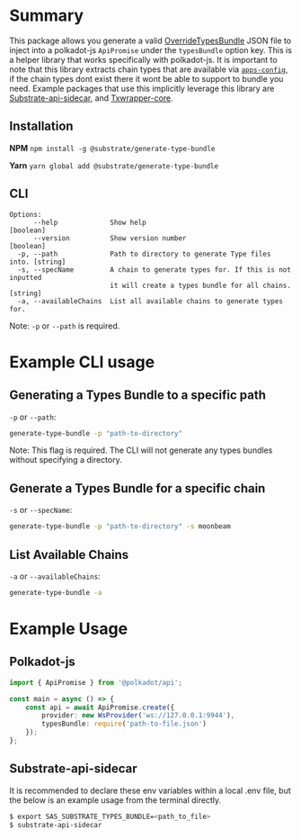 # Summary

This package allows you generate a valid [OverrideTypesBundle](https://github.com/polkadot-js/api/blob/master/packages/types/src/types/registry.ts#L73-L76) JSON file to inject into a polkadot-js `ApiPromise` under the `typesBundle` option key. This is a helper library that works specifically with polkadot-js. It is important to note that this library extracts chain types that are available via [`apps-config`](https://github.com/polkadot-js/apps/tree/master/packages/apps-config), if the chain types dont exist there it wont be able to support to bundle you need. Example packages that use this implicitly leverage this library are [Substrate-api-sidecar](https://github.com/paritytech/substrate-api-sidecar), and [Txwrapper-core](https://github.com/paritytech/txwrapper-core).

## Installation

**NPM**
`npm install -g @substrate/generate-type-bundle`

**Yarn**
`yarn global add @substrate/generate-type-bundle`

## CLI

```
Options:
      --help             Show help                                     [boolean]
      --version          Show version number                           [boolean]
  -p, --path             Path to directory to generate Type files into. [string]
  -s, --specName         A chain to generate types for. If this is not inputted
                         it will create a types bundle for all chains.  [string]
  -a, --availableChains  List all available chains to generate types for.
```

Note: `-p` or `--path` is required.

# Example CLI usage

## Generating a Types Bundle to a specific path

`-p` or `--path`:

```sh
generate-type-bundle -p "path-to-directory"
```

Note: This flag is required. The CLI will not generate any types bundles without specifying a directory. 

## Generate a Types Bundle for a specific chain

`-s` or `--specName`:

```sh
generate-type-bundle -p "path-to-directory" -s moonbeam
```

## List Available Chains

`-a` or `--availableChains`:

```sh
generate-type-bundle -a
```

# Example Usage

## Polkadot-js 

```typescript
import { ApiPromise } from '@polkadot/api';

const main = async () => {
    const api = await ApiPromise.create({
        provider: new WsProvider('ws://127.0.0.1:9944'),
        typesBundle: require('path-to-file.json')
    });
};
```

## Substrate-api-sidecar

It is recommended to declare these env variables within a local .env file, but the below is an example usage from the terminal directly.

```sh
$ export SAS_SUBSTRATE_TYPES_BUNDLE=<path_to_file>
$ substrate-api-sidecar
```
